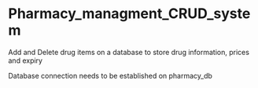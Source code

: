 # Pharmacy_managment_CRUD_system
Add and Delete drug items on a database to store drug information, prices and expiry 

Database connection needs to be established on pharmacy_db
